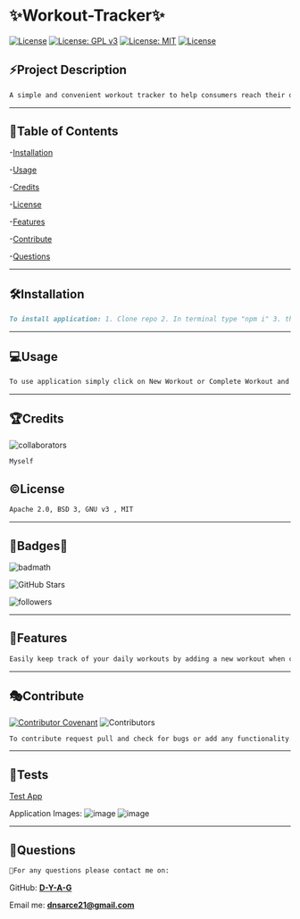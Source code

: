 # **✨Workout-Tracker**✨</br>

[![License](https://img.shields.io/badge/License-Apache%202.0-yellowgreen.svg)](https://opensource.org/licenses/Apache-2.0)
[![License: GPL v3](https://img.shields.io/badge/License-GPLv3-blue.svg)](https://www.gnu.org/licenses/gpl-3.0)
[![License: MIT](https://img.shields.io/badge/License-MIT-yellow.svg)](https://opensource.org/licenses/MIT)
[![License](https://img.shields.io/badge/License-BSD%203--Clause-blue.svg)](https://opensource.org/licenses/BSD-3-Clause)

## **⚡Project Description**

```md
A simple and convenient workout tracker to help consumers reach their desired fitness goals faster by keeping tracks of their workout progress.
```

---

## **🔎Table of Contents**

-[Installation](#installation)

-[Usage](#usage)

-[Credits](#credits)

-[License](#license)

-[Features](#features)

-[Contribute](#contribute)

-[Questions](#questions)

---

## **🛠️Installation**

```md
To install application: 1. Clone repo 2. In terminal type "npm i" 3. then type "node serve.js" to run app on localhost:300.
```

---

## **💻Usage**

```md
To use application simply click on New Workout or Complete Workout and add details of workout following prompt.
```

---

## **🏆Credits**

![collaborators](https://img.shields.io/npm/collaborators/inquirer)

```md
Myself
```

## **©️License**

```md
Apache 2.0, BSD 3, GNU v3 , MIT
```

---

## **🌟Badges🌟**

![badmath](https://img.shields.io/github/languages/top/nielsenjared/badmath)

![GitHub Stars](https://img.shields.io/github/stars/dnsarce21/Pro-Readme-Gen-DA?style=social)

![followers](https://img.shields.io/github/followers/dnsarce21?style=social)

---

## **📑Features**

```md
Easily keep track of your daily workouts by adding a new workout when completed. View progress on dashboard.
```

---

## **🎭Contribute**

[![Contributor Covenant](https://img.shields.io/badge/Contributor%20Covenant-2.1-4baaaa.svg)](code_of_conduct.md)
![Contributors](https://img.shields.io/github/contributors/dnsarce21/Pro-Readme-Gen-DA)

```md
To contribute request pull and check for bugs or add any functionality.
```

---

## **🚧Tests**

[Test App](https://workout-tracker-denis.herokuapp.com/)

Application Images:
![image](https://user-images.githubusercontent.com/84104912/144685534-6f9c677c-c037-44a2-aa65-0faaa7823fbd.png)
![image](https://user-images.githubusercontent.com/84104912/144685620-b90fb65f-9f9c-46e0-a66e-0e800d1f888a.png)

---

## **💬Questions**

```md
🥇For any questions please contact me on:
```

GitHub: **[D-Y-A-G](https://github.com/D-Y-A-G)**

Email me: **dnsarce21@gmail.com**
